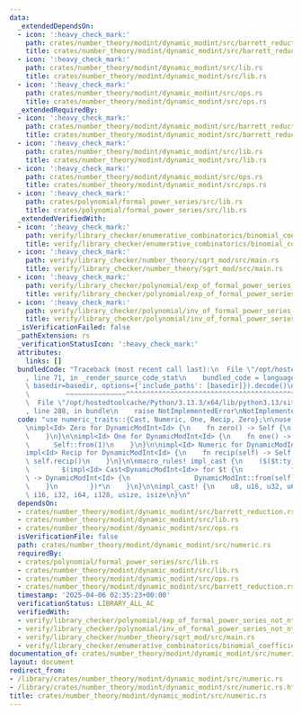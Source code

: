 ```yaml
---
data:
  _extendedDependsOn:
  - icon: ':heavy_check_mark:'
    path: crates/number_theory/modint/dynamic_modint/src/barrett_reduction.rs
    title: crates/number_theory/modint/dynamic_modint/src/barrett_reduction.rs
  - icon: ':heavy_check_mark:'
    path: crates/number_theory/modint/dynamic_modint/src/lib.rs
    title: crates/number_theory/modint/dynamic_modint/src/lib.rs
  - icon: ':heavy_check_mark:'
    path: crates/number_theory/modint/dynamic_modint/src/ops.rs
    title: crates/number_theory/modint/dynamic_modint/src/ops.rs
  _extendedRequiredBy:
  - icon: ':heavy_check_mark:'
    path: crates/number_theory/modint/dynamic_modint/src/barrett_reduction.rs
    title: crates/number_theory/modint/dynamic_modint/src/barrett_reduction.rs
  - icon: ':heavy_check_mark:'
    path: crates/number_theory/modint/dynamic_modint/src/lib.rs
    title: crates/number_theory/modint/dynamic_modint/src/lib.rs
  - icon: ':heavy_check_mark:'
    path: crates/number_theory/modint/dynamic_modint/src/ops.rs
    title: crates/number_theory/modint/dynamic_modint/src/ops.rs
  - icon: ':heavy_check_mark:'
    path: crates/polynomial/formal_power_series/src/lib.rs
    title: crates/polynomial/formal_power_series/src/lib.rs
  _extendedVerifiedWith:
  - icon: ':heavy_check_mark:'
    path: verify/library_checker/enumerative_combinatorics/binomial_coefficient_prime_mod/src/main.rs
    title: verify/library_checker/enumerative_combinatorics/binomial_coefficient_prime_mod/src/main.rs
  - icon: ':heavy_check_mark:'
    path: verify/library_checker/number_theory/sqrt_mod/src/main.rs
    title: verify/library_checker/number_theory/sqrt_mod/src/main.rs
  - icon: ':heavy_check_mark:'
    path: verify/library_checker/polynomial/exp_of_formal_power_series_not_ntt_friendly/src/main.rs
    title: verify/library_checker/polynomial/exp_of_formal_power_series_not_ntt_friendly/src/main.rs
  - icon: ':heavy_check_mark:'
    path: verify/library_checker/polynomial/inv_of_formal_power_series_not_ntt_friendly/src/main.rs
    title: verify/library_checker/polynomial/inv_of_formal_power_series_not_ntt_friendly/src/main.rs
  _isVerificationFailed: false
  _pathExtension: rs
  _verificationStatusIcon: ':heavy_check_mark:'
  attributes:
    links: []
  bundledCode: "Traceback (most recent call last):\n  File \"/opt/hostedtoolcache/Python/3.13.3/x64/lib/python3.13/site-packages/onlinejudge_verify/documentation/build.py\"\
    , line 71, in _render_source_code_stat\n    bundled_code = language.bundle(stat.path,\
    \ basedir=basedir, options={'include_paths': [basedir]}).decode()\n          \
    \         ~~~~~~~~~~~~~~~^^^^^^^^^^^^^^^^^^^^^^^^^^^^^^^^^^^^^^^^^^^^^^^^^^^^^^^^^^^^^^^^^^\n\
    \  File \"/opt/hostedtoolcache/Python/3.13.3/x64/lib/python3.13/site-packages/onlinejudge_verify/languages/rust.py\"\
    , line 288, in bundle\n    raise NotImplementedError\nNotImplementedError\n"
  code: "use numeric_traits::{Cast, Numeric, One, Recip, Zero};\n\nuse crate::DynamicModInt;\n\
    \nimpl<Id> Zero for DynamicModInt<Id> {\n    fn zero() -> Self {\n        Self::from_raw(0)\n\
    \    }\n}\n\nimpl<Id> One for DynamicModInt<Id> {\n    fn one() -> Self {\n  \
    \      Self::from(1)\n    }\n}\n\nimpl<Id> Numeric for DynamicModInt<Id> {}\n\n\
    impl<Id> Recip for DynamicModInt<Id> {\n    fn recip(self) -> Self {\n       \
    \ self.recip()\n    }\n}\n\nmacro_rules! impl_cast {\n    ($($t:ty),*) => {\n\
    \        $(impl<Id> Cast<DynamicModInt<Id>> for $t {\n            fn cast(self)\
    \ -> DynamicModInt<Id> {\n                DynamicModInt::from(self)\n        \
    \    }\n        })*\n    }\n}\n\nimpl_cast! {\n    u8, u16, u32, u64, u128, i8,\
    \ i16, i32, i64, i128, usize, isize\n}\n"
  dependsOn:
  - crates/number_theory/modint/dynamic_modint/src/barrett_reduction.rs
  - crates/number_theory/modint/dynamic_modint/src/lib.rs
  - crates/number_theory/modint/dynamic_modint/src/ops.rs
  isVerificationFile: false
  path: crates/number_theory/modint/dynamic_modint/src/numeric.rs
  requiredBy:
  - crates/polynomial/formal_power_series/src/lib.rs
  - crates/number_theory/modint/dynamic_modint/src/lib.rs
  - crates/number_theory/modint/dynamic_modint/src/ops.rs
  - crates/number_theory/modint/dynamic_modint/src/barrett_reduction.rs
  timestamp: '2025-04-06 02:35:23+00:00'
  verificationStatus: LIBRARY_ALL_AC
  verifiedWith:
  - verify/library_checker/polynomial/exp_of_formal_power_series_not_ntt_friendly/src/main.rs
  - verify/library_checker/polynomial/inv_of_formal_power_series_not_ntt_friendly/src/main.rs
  - verify/library_checker/number_theory/sqrt_mod/src/main.rs
  - verify/library_checker/enumerative_combinatorics/binomial_coefficient_prime_mod/src/main.rs
documentation_of: crates/number_theory/modint/dynamic_modint/src/numeric.rs
layout: document
redirect_from:
- /library/crates/number_theory/modint/dynamic_modint/src/numeric.rs
- /library/crates/number_theory/modint/dynamic_modint/src/numeric.rs.html
title: crates/number_theory/modint/dynamic_modint/src/numeric.rs
---
```

